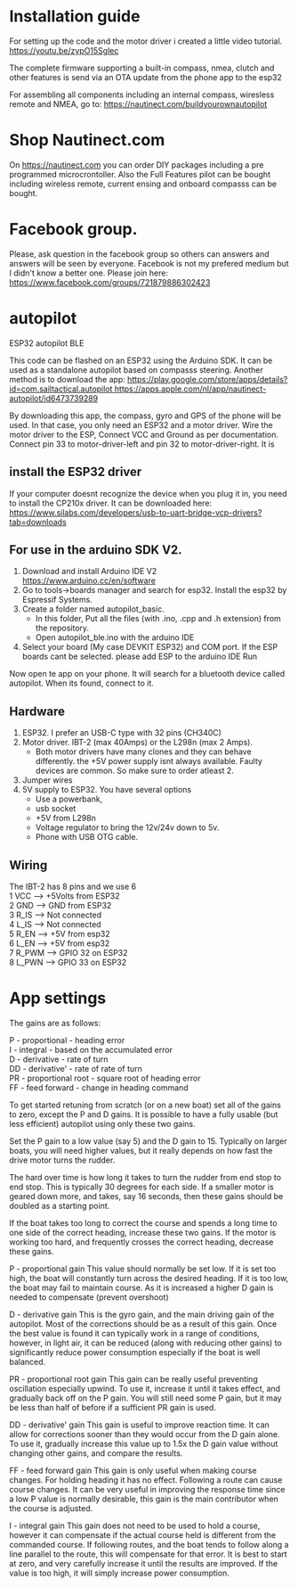 # Installation guide
For setting up the code and the motor driver i created a little video tutorial.
https://youtu.be/zypO15Sglec

The complete firmware supporting a built-in compass, nmea, clutch and other features is send via an OTA update from the phone app to the esp32

For assembling all components including an internal compass, wiresless remote and NMEA, go to:
https://nautinect.com/buildyourownautopilot

# Shop Nautinect.com
On https://nautinect.com you can order  DIY packages including a pre programmed microcrontoller. Also the Full Features pilot can be bought including wireless remote, current ensing and onboard compasss can be bought.

# Facebook group.
Please, ask question in the facebook group so others can answers and answers will be seen by everyone. Facebook is not my prefered medium but I didn't know a better one. Please join here: https://www.facebook.com/groups/721879886302423



# autopilot
ESP32 autopilot BLE

This code can be flashed on an ESP32 using the Arduino SDK.
It can be used as a standalone autopilot based on compasss steering. Another method is to download the app:
[https://play.google.com/store/apps/details?id=com.sailtactical.autopilot
](android)
https://apps.apple.com/nl/app/nautinect-autopilot/id6473739289

By downloading this app, the compass, gyro and GPS of the phone will be used. In that case, you only need an ESP32 and a motor driver. Wire the motor driver to the ESP, Connect VCC and Ground as per documentation. Connect pin 33 to motor-driver-left and pin 32 to motor-driver-right. It is

## install the ESP32 driver
If your computer doesnt recognize the device when you plug it in, you need to install the CP210x driver. It can be downloaded here:
https://www.silabs.com/developers/usb-to-uart-bridge-vcp-drivers?tab=downloads



## For use in the arduino SDK V2. 

1. Download and install Arduino IDE V2 https://www.arduino.cc/en/software
2. Go to tools->boards manager and search for esp32. Install the esp32 by Espressif Systems.
3. Create a folder named autopilot_basic.
   - In this folder, Put all the files (with .ino, .cpp and .h extension) from the repository.
   - Open autopilot_ble.ino with the arduino IDE
4. Select your board (My case DEVKIT ESP32) and COM port. If the ESP boards cant be selected. please add ESP to the arduino IDE
Run

Now open te app on your phone. It will search for a bluetooth device called autopilot. When its found, connect to it.

## Hardware
1. ESP32. I prefer an USB-C type with 32 pins (CH340C)
2. Motor driver. IBT-2 (max 40Amps) or the L298n (max 2 Amps).
   - Both motor drivers have many clones and they can behave differently. the +5V power supply isnt always available. Faulty devices are common. So make sure to order atleast 2. 
4. Jumper wires
5. 5V supply to ESP32. You have several options
   - Use a powerbank,
   - usb socket
   - +5V from L298n
   - Voltage regulator to bring the 12v/24v down to 5v.
   - Phone with USB OTG cable.  
  
## Wiring
The IBT-2 has 8 pins and we use 6  
1 VCC --> +5Volts from ESP32  
2 GND --> GND from ESP32  
3 R_IS --> Not connected  
4 L_IS --> Not connected  
5 R_EN --> +5V from esp32  
6 L_EN --> +5V from esp32  
7 R_PWM --> GPIO 32 on ESP32  
8 L_PWN --> GPIO 33 on ESP32  

# App settings 

The gains are as follows:  
  
P - proportional - heading error  
I - integral - based on the accumulated error  
D - derivative - rate of turn  
DD - derivative' - rate of rate of turn  
PR - proportional root - square root of heading error  
FF - feed forward - change in heading command  


To get started retuning from scratch (or on a new boat) set all of the gains to zero, except the P and D gains. It is possible to have a fully usable (but less efficient) autopilot using only these two gains.

Set the P gain to a low value (say 5) and the D gain to 15. Typically on larger boats, you will need higher values, but it really depends on how fast the drive motor turns the rudder.

The hard over time is how long it takes to turn the rudder from end stop to end stop. This is typically 30 degrees for each side. If a smaller motor is geared down more, and takes, say 16 seconds, then these gains should be doubled  as a starting point.

If the boat takes too long to correct the course and spends a long time to one side of the correct heading, increase these two gains. If the motor is working too hard, and frequently crosses the correct heading, decrease these gains.

P - proportional gain This value should normally be set low. If it is set too high, the boat will constantly turn across the desired heading. If it is too low, the boat may fail to maintain course. As it is increased a higher D gain is needed to compensate (prevent overshoot)

D - derivative gain This is the gyro gain, and the main driving gain of the autopilot. Most of the corrections should be as a result of this gain. Once the best value is found it can typically work in a range of conditions, however, in light air, it can be reduced (along with reducing other gains) to significantly reduce power consumption especially if the boat is well balanced.

PR - proportional root gain This gain can be really useful preventing oscillation especially upwind. To use it, increase it until it takes effect, and gradually back off on the P gain. You will still need some P gain, but it may be less than half of before if a sufficient PR gain is used.

DD - derivative' gain This gain is useful to improve reaction time. It can allow for corrections sooner than they would occur from the D gain alone. To use it, gradually increase this value up to 1.5x the D gain value without changing other gains, and compare the results.

FF - feed forward gain This gain is only useful when making course changes. For holding heading it has no effect. Following a route can cause course changes. It can be very useful in improving the response time since a low P value is normally desirable, this gain is the main contributor when the course is adjusted.

I - integral gain This gain does not need to be used to hold a course, however it can compensate if the actual course held is different from the commanded course. If following routes, and the boat tends to follow along a line parallel to the route, this will compensate for that error. It is best to start at zero, and very carefully increase it until the results are improved. If the value is too high, it will simply increase power consumption.

